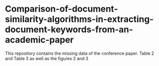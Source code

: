 # Comparison-of-document-similarity-algorithms-in-extracting-document-keywords-from-an-academic-paper
This repository contains the missing data of the conference paper. Table 2 and Table 3 as well as the figures 2 and 3
